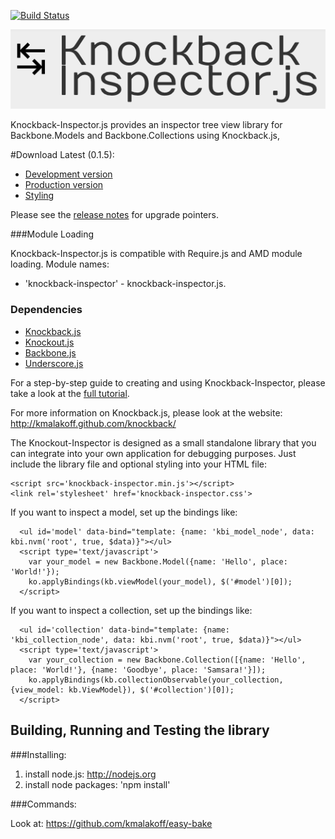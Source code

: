[![Build Status](https://secure.travis-ci.org/kmalakoff/knockback-inspector.png)](http://travis-ci.org/kmalakoff/knockback-inspector)

![logo](https://github.com/kmalakoff/knockback-inspector/raw/master/media/logo.png)

Knockback-Inspector.js provides an inspector tree view library for Backbone.Models and Backbone.Collections using Knockback.js,

#Download Latest (0.1.5):

* [Development version](https://raw.github.com/kmalakoff/knockback-inspector/0.1.5/knockback-inspector.js)
* [Production version](https://raw.github.com/kmalakoff/knockback-inspector/0.1.5/knockback-inspector.min.js)
* [Styling](http://cloud.github.com/downloads/kmalakoff/knockback-inspector/knockback-inspector.css)

Please see the [release notes](https://github.com/kmalakoff/knockback-inspector/blob/master/RELEASE_NOTES.md) for upgrade pointers.

###Module Loading

Knockback-Inspector.js is compatible with Require.js and AMD module loading. Module names:

* 'knockback-inspector' - knockback-inspector.js.

### Dependencies

* [Knockback.js](http://kmalakoff.github.com/knockback/)
* [Knockout.js](https://github.com/SteveSanderson/knockout/downloads/)
* [Backbone.js](http://documentcloud.github.com/backbone/)
* [Underscore.js](http://documentcloud.github.com/underscore/)


For a step-by-step guide to creating and using Knockback-Inspector, please take a look at the [full tutorial](http://kmalakoff.github.com/knockback/tutorial_knockback_inspector.html
).

For more information on Knockback.js, please look at the website: http://kmalakoff.github.com/knockback/

The Knockout-Inspector is designed as a small standalone library that you can integrate into your own application for debugging purposes. Just include the library file and optional styling into your HTML file:

```
<script src='knockback-inspector.min.js'></script>
<link rel='stylesheet' href='knockback-inspector.css'>
```

If you want to inspect a model, set up the bindings like:

````
  <ul id='model' data-bind="template: {name: 'kbi_model_node', data: kbi.nvm('root', true, $data)}"></ul>
  <script type='text/javascript'>
    var your_model = new Backbone.Model({name: 'Hello', place: 'World!'});
    ko.applyBindings(kb.viewModel(your_model), $('#model')[0]);
  </script>
````

If you want to inspect a collection, set up the bindings like:

````
  <ul id='collection' data-bind="template: {name: 'kbi_collection_node', data: kbi.nvm('root', true, $data)}"></ul>
  <script type='text/javascript'>
    var your_collection = new Backbone.Collection([{name: 'Hello', place: 'World!'}, {name: 'Goodbye', place: 'Samsara!'}]);
    ko.applyBindings(kb.collectionObservable(your_collection, {view_model: kb.ViewModel}), $('#collection')[0]);
  </script>
````


Building, Running and Testing the library
-----------------------

###Installing:

1. install node.js: http://nodejs.org
2. install node packages: 'npm install'

###Commands:

Look at: https://github.com/kmalakoff/easy-bake